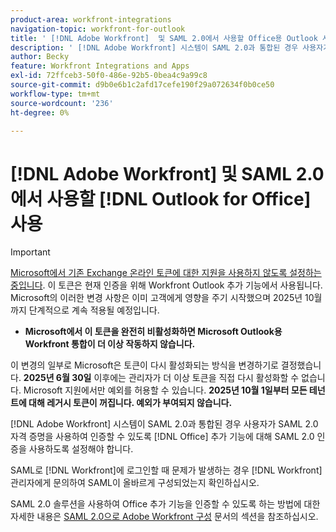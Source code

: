 ```yaml
---
product-area: workfront-integrations
navigation-topic: workfront-for-outlook
title: ' [!DNL Adobe Workfront]  및 SAML 2.0에서 사용할 Office용 Outlook 사용'
description: ' [!DNL Adobe Workfront] 시스템이 SAML 2.0과 통합된 경우 사용자가 SAML 2.0 자격 증명을 사용하여 인증할 수 있도록 Office 추가 기능에 대해 SAML 2.0 인증을 사용하도록 설정해야 합니다.'
author: Becky
feature: Workfront Integrations and Apps
exl-id: 72ffceb3-50f0-486e-92b5-0bea4c9a99c8
source-git-commit: d9b0e6b1c2afd17cefe190f29a072634f0b0ce50
workflow-type: tm+mt
source-wordcount: '236'
ht-degree: 0%

---
```


# [!DNL Adobe Workfront] 및 SAML 2.0에서 사용할 [!DNL Outlook for Office] 사용

>[!IMPORTANT]
>
>[Microsoft에서 기존 Exchange 온라인 토큰에 대한 지원을 사용하지 않도록 설정하는 중입니다](https://learn.microsoft.com/en-us/office/dev/add-ins/outlook/faq-nested-app-auth-outlook-legacy-tokens). 이 토큰은 현재 인증을 위해 Workfront Outlook 추가 기능에서 사용됩니다. Microsoft의 이러한 변경 사항은 이미 고객에게 영향을 주기 시작했으며 2025년 10월까지 단계적으로 계속 적용될 예정입니다.
>
>* **Microsoft에서 이 토큰을 완전히 비활성화하면 Microsoft Outlook용 Workfront 통합이 더 이상 작동하지 않습니다.**
>
>이 변경의 일부로 Microsoft은 토큰이 다시 활성화되는 방식을 변경하기로 결정했습니다. **2025년 6월 30일** 이후에는 관리자가 더 이상 토큰을 직접 다시 활성화할 수 없습니다. Microsoft 지원에서만 예외를 허용할 수 있습니다. **2025년 10월 1일부터 모든 테넌트에 대해 레거시 토큰이 꺼집니다. 예외가 부여되지 않습니다.**

[!DNL Adobe Workfront] 시스템이 SAML 2.0과 통합된 경우 사용자가 SAML 2.0 자격 증명을 사용하여 인증할 수 있도록 [!DNL Office] 추가 기능에 대해 SAML 2.0 인증을 사용하도록 설정해야 합니다.

SAML로 [!DNL Workfront]에 로그인할 때 문제가 발생하는 경우 [!DNL Workfront] 관리자에게 문의하여 SAML이 올바르게 구성되었는지 확인하십시오.

SAML 2.0 솔루션을 사용하여 Office 추가 기능을 인증할 수 있도록 하는 방법에 대한 자세한 내용은 [SAML 2.0으로 Adobe Workfront 구성](../../administration-and-setup/add-users/single-sign-on/configure-workfront-saml-2.md) 문서의 섹션을 참조하십시오.
